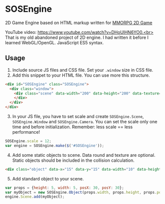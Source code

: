 # SOSEngine
2D Game Engine based on HTML markup written for [MMORPG 2D Game](https://github.com/stanfortonski/sosgame)

YouTube video: https://www.youtube.com/watch?v=DHoUlHN6YO0.<br>
That is my old abandoned project of 2D engine. I had written it before I learned WebGL/OpenGL. JavaScript ES5 syntax.


## Usage
1. Include source JS files and CSS file. Set your `.window` size in CSS file.
2. Add this snippet to your HTML file. You can use more this structure.


```html
<div id="SOSEngine" class="SOSEngine">
  <div class="window">
    <div class="scene" data-width="200" data-height="200" data-texture="#fff">
    </div>
  </div>
</div>
```

 3. In your JS file, you have to set scale and create `SOSEngine.Scene`, `SOSEngine.Window` and `SOSEngine.Camera`. You can set the scale only one time and before initialization. Remember: less scale == less performance!
 ```js
SOSEngine.scale = 12;
var engine = SOSEngine.make($('#SOSEngine'));
 ```
 
 4. Add some static objects to scene. Data round and texture are optional. Static objects should be included in the collision calculation. 
 ```html
 <div class="object" data-x="15" data-y="15" data-width="10" data-height="10" data-round="0" data-texture="#000"></div>
 ```
 
 5. Add standard object to your scene.
 ```js
 var props = {height: 5, width: 5, posX: 30, posY: 30};
 var myObject = new SOSEngine.Object(props.width, props.height, props.posX, props.posY);
 engine.Scene.add(myObject);
 ```
